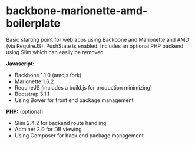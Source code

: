 backbone-marionette-amd-boilerplate
===================================

Basic starting point for web apps using Backbone and Marionette and AMD (via RequireJS). PushState is enabled. 
Includes an optional PHP backend using Slim which can easily be removed

**Javascript:**

- Backbone 1.1.0 (amdjs fork)
- Marionette 1.6.2
- RequireJS (includes a build.js for production minimizing)
- Bootstrap 3.1.1
- Using Bower for front end package management

**PHP:** (optional)

- Slim 2.4.2 for backend route handling
- Adminer 2.0 for DB viewing
- Using Composer for back end package management

